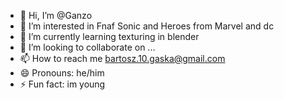 - 👋 Hi, I’m @Ganzo
- 👀 I’m interested in Fnaf Sonic and Heroes from Marvel and dc
- 🌱 I’m currently learning texturing in blender
- 💞️ I’m looking to collaborate on ...
- 📫 How to reach me bartosz.10.gaska@gmail.com
- 😄 Pronouns: he/him
- ⚡ Fun fact: im young

<!---
Ganz0o/Ganz0o is a ✨ special ✨ repository because its `README.md` (this file) appears on your GitHub profile.
You can click the Preview link to take a look at your changes.
--->
